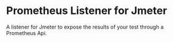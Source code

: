 # Prometheus Listener for Jmeter

A listener for Jmeter to expose the results of your test through a Prometheus Api.
